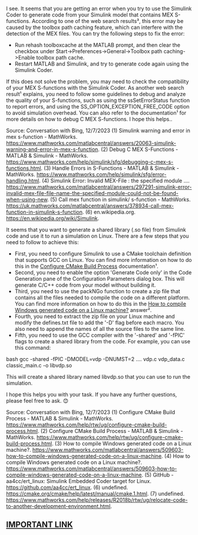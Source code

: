 I see. It seems that you are getting an error when you try to use the Simulink Coder to generate code from your Simulink model that contains MEX S-functions. According to one of the web search results³, this error may be caused by the toolbox path caching feature, which can interfere with the detection of the MEX files. You can try the following steps to fix the error:

- Run rehash toolboxcache at the MATLAB prompt, and then clear the checkbox under Start->Preferences->General->Toolbox path caching->Enable toolbox path cache.
- Restart MATLAB and Simulink, and try to generate code again using the Simulink Coder.

If this does not solve the problem, you may need to check the compatibility of your MEX S-functions with the Simulink Coder. As another web search result¹ explains, you need to follow some guidelines to debug and analyze the quality of your S-functions, such as using the ssSetErrorStatus function to report errors, and using the SS_OPTION_EXCEPTION_FREE_CODE option to avoid simulation overhead. You can also refer to the documentation¹ for more details on how to debug C MEX S-functions. I hope this helps..

Source: Conversation with Bing, 12/7/2023
(1) Simulink warning and error in mex s-function - MathWorks. https://www.mathworks.com/matlabcentral/answers/20063-simulink-warning-and-error-in-mex-s-function.
(2) Debug C MEX S-Functions - MATLAB & Simulink - MathWorks. https://www.mathworks.com/help/simulink/sfg/debugging-c-mex-s-functions.html.
(3) Handle Errors in S-Functions - MATLAB & Simulink - MathWorks. https://www.mathworks.com/help/simulink/sfg/error-handling.html.
(4) Simulink Error: Invalid MEX-File <File Name>: the specified module .... https://www.mathworks.com/matlabcentral/answers/297291-simulink-error-invalid-mex-file-file-name-the-specified-module-could-not-be-found-when-using-new.
(5) Call mex function in simulink/ s-function - MathWorks. https://uk.mathworks.com/matlabcentral/answers/378934-call-mex-function-in-simulink-s-function.
(6) en.wikipedia.org. https://en.wikipedia.org/wiki/Simulink.


It seems that you want to generate a shared library (.so file) from Simulink code and use it to run a simulation on Linux. There are a few steps that you need to follow to achieve this:

- First, you need to configure Simulink to use a CMake toolchain definition that supports GCC on Linux. You can find more information on how to do this in the [Configure CMake Build Process](^1^) documentation¹.
- Second, you need to enable the option 'Generate Code only' in the Code Generation pane of the Configuration Parameters dialog box. This will generate C/C++ code from your model without building it.
- Third, you need to use the packNGo function to create a zip file that contains all the files needed to compile the code on a different platform. You can find more information on how to do this in the [How to compile Windows generated code on a Linux machine?](^2^) answer².
- Fourth, you need to extract the zip file on your Linux machine and modify the defines.txt file to add the '-D' flag before each macro. You also need to append the names of all the source files to the same line.
- Fifth, you need to use the GCC compiler with the '-shared' and '-fPIC' flags to create a shared library from the code. For example, you can use this command:

bash
gcc -shared -fPIC -DMODEL=vdp -DNUMST=2 .... vdp.c vdp_data.c classic_main.c -o libvdp.so


This will create a shared library named libvdp.so that you can use to run the simulation.

I hope this helps you with your task. If you have any further questions, please feel free to ask. 😊

Source: Conversation with Bing, 12/7/2023
(1) Configure CMake Build Process - MATLAB & Simulink - MathWorks. https://www.mathworks.com/help/rtw/ug/configure-cmake-build-process.html.
(2) Configure CMake Build Process - MATLAB & Simulink - MathWorks. https://www.mathworks.com/help/rtw/ug/configure-cmake-build-process.html.
(3) How to compile Windows generated code on a Linux machine?. https://www.mathworks.com/matlabcentral/answers/509603-how-to-compile-windows-generated-code-on-a-linux-machine.
(4) How to compile Windows generated code on a Linux machine?. https://www.mathworks.com/matlabcentral/answers/509603-how-to-compile-windows-generated-code-on-a-linux-machine.
(5) GitHub - aa4cc/ert_linux: Simulink Embedded Coder target for Linux. https://github.com/aa4cc/ert_linux.
(6) undefined. https://cmake.org/cmake/help/latest/manual/cmake.1.html.
(7) undefined. https://www.mathworks.com/help/releases/R2018b/rtw/ug/relocate-code-to-another-development-environment.html.


## [IMPORTANT LINK]([url](https://www.mathworks.com/matlabcentral/answers/509603-how-to-compile-windows-generated-code-on-a-linux-machine)https://www.mathworks.com/matlabcentral/answers/509603-how-to-compile-windows-generated-code-on-a-linux-machine)
